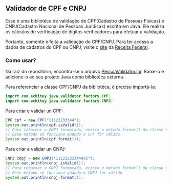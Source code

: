## Validador de CPF e CNPJ

Esse é uma bibliotéca de validação de CPF(Cadastro de Pessoas Físicas) e CNPJ(Cadastro Nacional de Pessoas Jurídicas) escrita em Java.
Ele realiza os cálculos de verificação de dígitos verificadores para efetuar a
validação.

Portanto, somente é feita a validação do CPF/CNPJ.
Para ter acesso a dados de cadatros do CPF ou CNPJ, visite o [site](http://idg.receita.fazenda.gov.br/orientacao/tributaria/cadastros) da [Receita Federal](http://idg.receita.fazenda.gov.br/orientacao/tributaria/cadastros).

### Como usar?

Na raíz do repositório, encontra-se o arquivo [PessoaValidator.jar](). Baixe-o
e adicione-o ao seu projeto Java como bibliotéca externa.

Para referenciar a classe CPF/CNPJ da bibliotéca, é preciso importá-la:

```java
import com.echitey.java.validator.factory.CPF;
import com.echitey.java.validator.factory.CNPJ;
```


Para criar e validar un CPF:

```java
CPF cpf = new CPF("11122233344");
System.out.println(cpf.isValid());
// Para retornar o CNPJ formatado, existe o metodo format() da classe CNPJ
// Esse metodo só funciona quando o CPF for válido
System.out.println(cpf.format());
```


Para criar e validar un CNPJ:

```java
CNPJ cnpj = new CNPJ("11122233344455");
System.out.println(cnpj.isValid());
// Para retornar o CNPJ formatado, existe o metodo format() da classe CNPJ
// Esse metodo só funciona quando o CNPJ for válido
System.out.println(cnpj.format());
```
